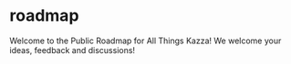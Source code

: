 # roadmap
Welcome to the Public Roadmap for All Things Kazza! We welcome your ideas, feedback and discussions!

